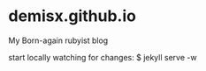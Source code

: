 demisx.github.io
================

My Born-again rubyist blog

start locally watching for changes:
$ jekyll serve -w
